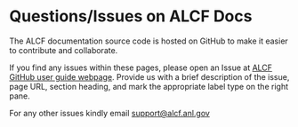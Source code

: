 # Questions/Issues on ALCF Docs

The ALCF documentation source code is hosted on GitHub to make it easier to contribute and collaborate.


If you find any issues within these pages, please open an Issue at [ALCF GitHub user guide webpage](https://github.com/argonne-lcf/user-guides/issues/new). Provide us with a brief description of the issue, page URL, section heading, and mark the appropriate label type on the right pane. 


For any other issues kindly email [support@alcf.anl.gov](mailto:support@alcf.anl.gov)

